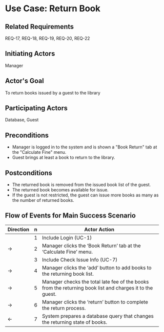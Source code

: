 # Use Case: Return Book

## **Related Requirements**

REQ-17, REQ-18, REQ-19, REQ-20, REQ-22

## **Initiating Actors**

Manager

## **Actor's Goal**

To return books issued by a guest to the library

## **Participating Actors**

Database, Guest

## **Preconditions**

- Manager is logged in to the system and is shown a "Book Return" tab at the "Calculate Fine" menu.
- Guest brings at least a book to return to the library.

## **Postconditions**

- The returned book is removed from the issued book list of the guest.
- The returned book becomes available for issue.
- If the guest is not restricted, the guest can issue more books as many as the number of returned books.

## Flow of Events for Main Success Scenario
| Direction | n | Actor Action                                                                                             |
|-----------|---|----------------------------------------------------------------------------------------------------------|
|           | 1 | Include Login (UC-1)                                                                                     |
| →         | 2 | Manager clicks the ‘Book Return’ tab at the ‘Calculate Fine’ menu.                                       |
|           | 3 | Include Check Issue Info (UC-7)                                                                          |
| →         | 4 | Manager clicks the ‘add’ button to add books to the returning book list.                                 |
| →         | 5 | Manager checks the total late fee of the books from the returning book list and charges it to the guest. |
| →         | 6 | Manager clicks the ‘return’ button to complete the return process.                                       |
| ←         | 7 | System prepares a database query that changes the returning state of books.                              |
